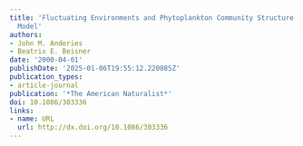 ```yaml
---
title: 'Fluctuating Environments and Phytoplankton Community Structure: A Stochastic
  Model'
authors:
- John M. Anderies
- Beatrix E. Beisner
date: '2000-04-01'
publishDate: '2025-01-06T19:55:12.220085Z'
publication_types:
- article-journal
publication: '*The American Naturalist*'
doi: 10.1086/303336
links:
- name: URL
  url: http://dx.doi.org/10.1086/303336
---
```


